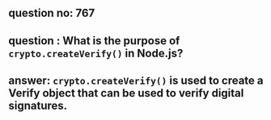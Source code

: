 
      
## question no: 767

## question : What is the purpose of `crypto.createVerify()` in Node.js?

## answer: `crypto.createVerify()` is used to create a Verify object that can be used to verify digital signatures.
      